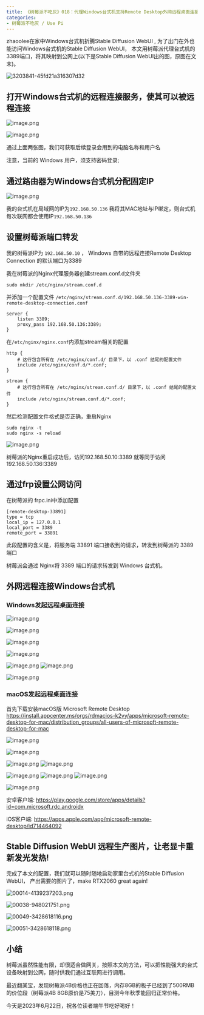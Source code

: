 ```yaml
---
title: 《树莓派不吃灰》018：代理Windows台式机支持Remote Desktop外网远程桌面连接, 随时玩转Stable Diffusion WebUI
categories:
- 树莓派不吃灰 / Use Pi
---
```



zhaoolee在家中Windows台式机折腾Stable Diffusion WebUI , 为了出门在外也能访问Windows台式机的Stable Diffusion WebUI， 本文用树莓派代理台式机的3389端口，将其映射到公网上(以下是Stable Diffusion WebUI出的图，原图在文末)。



![3203841-45fd21a316307d32](https://cdn.fangyuanxiaozhan.com/assets/1687427734227N8RYD2z5.png)

## 打开Windows台式机的远程连接服务，使其可以被远程连接 

![image.png](https://cdn.fangyuanxiaozhan.com/assets/1687427428544QnpPsTXZ.png)


![image.png](https://cdn.fangyuanxiaozhan.com/assets/1687427428579De8ERH0h.png)

通过上面两张图，我们可获取后续登录会用到的电脑名称和用户名



注意，当前的 Windows 用户，须支持密码登录;

## 通过路由器为Windows台式机分配固定IP

![image.png](https://cdn.fangyuanxiaozhan.com/assets/1687427429260jW65B6zd.png)


我的台式机在局域网的IP为`192.168.50.136` 我将其MAC地址与IP绑定，则台式机每次联网都会使用IP`192.168.50.136`

## 设置树莓派端口转发

我的树莓派IP为 `192.168.50.10` ， Windows 自带的远程连接Remote Desktop Connection 的默认端口为3389



我在树莓派的Nginx代理服务器创建stream.conf.d文件夹



```
sudo mkdir /etc/nginx/stream.conf.d
```

并添加一个配置文件 `/etc/nginx/stream.conf.d/192.168.50.136-3389-win-remote-desktop-connection.conf`



```
server {
    listen 3389;
    proxy_pass 192.168.50.136:3389;
}
```

在`/etc/nginx/nginx.conf`内添加stream相关的配置



```
http {
    # 这行包含所有在 /etc/nginx/conf.d/ 目录下，以 .conf 结尾的配置文件
    include /etc/nginx/conf.d/*.conf;
}

stream {
    # 这行包含所有在 /etc/nginx/stream.conf.d/ 目录下，以 .conf 结尾的配置文件
    include /etc/nginx/stream.conf.d/*.conf;
}
```

然后检测配置文件格式是否正确，重启Nginx



```
sudo nginx -t
sudo nginx -s reload
```

![image.png](https://cdn.fangyuanxiaozhan.com/assets/1687427429937XGi8pPWf.png)


树莓派的Nginx重启成功后，访问192.168.50.10:3389 就等同于访问192.168.50.136:3389



## 通过frp设置公网访问


在树莓派的 frpc.ini中添加配置



```
[remote-desktop-33891]
type = tcp
local_ip = 127.0.0.1
local_port = 3389
remote_port = 33891
```


此段配置的含义是，将服务端 33891 端口接收到的请求，转发到树莓派的 3389 端口



树莓派会通过 Nginx将 3389 端口的请求转发到 Windows 台式机。




## 外网远程连接Windows台式机

### Windows发起远程桌面连接

![image.png](https://cdn.fangyuanxiaozhan.com/assets/1687427434166e0PC88jY.png)

![image.png](https://cdn.fangyuanxiaozhan.com/assets/1687427436674knGzxDaH.png)

![image.png](https://cdn.fangyuanxiaozhan.com/assets/16874274406150fYXyJxj.png)

![image.png](https://cdn.fangyuanxiaozhan.com/assets/16874274431175eKpDB2z.png)

![image.png](https://cdn.fangyuanxiaozhan.com/assets/1687427444758ADcWm1rA.png)
![image.png](https://upload-images.jianshu.io/upload_images/3203841-a486fe6384859fbf.png?imageMogr2/auto-orient/strip%7CimageView2/2/w/1240)

![image.png](https://cdn.fangyuanxiaozhan.com/assets/16874274515115swccRcB.png)


### macOS发起远程桌面连接

首先下载安装macOS版 Microsoft Remote Desktop https://install.appcenter.ms/orgs/rdmacios-k2vy/apps/microsoft-remote-desktop-for-mac/distribution_groups/all-users-of-microsoft-remote-desktop-for-mac





![image.png](https://cdn.fangyuanxiaozhan.com/assets/1687427454230DY3sMYWy.png)

![image.png](https://cdn.fangyuanxiaozhan.com/assets/1687427457975sps7NeFG.png)


![image.png](https://cdn.fangyuanxiaozhan.com/assets/168742745944537BGCKTC.png)
![image.png](https://upload-images.jianshu.io/upload_images/3203841-5a1f7093f1cdfbe7.png?imageMogr2/auto-orient/strip%7CimageView2/2/w/1240)


![image.png](https://cdn.fangyuanxiaozhan.com/assets/16874274635366B4DWNSh.png)
![image.png](https://upload-images.jianshu.io/upload_images/3203841-8f7000a9318fa96f.png?imageMogr2/auto-orient/strip%7CimageView2/2/w/1240)
![image.png](https://upload-images.jianshu.io/upload_images/3203841-7e13c5221ee87a64.png?imageMogr2/auto-orient/strip%7CimageView2/2/w/1240)

![image.png](https://cdn.fangyuanxiaozhan.com/assets/1687427474278fPXrrhHA.png)


安卓客户端: https://play.google.com/store/apps/details?id=com.microsoft.rdc.androidx



iOS客户端: https://apps.apple.com/app/microsoft-remote-desktop/id714464092



## Stable Diffusion WebUI 远程生产图片，让老显卡重新发光发热!

完成了本文的配置，我们就可以随时随地启动家里台式机的Stable Diffusion WebUI， 产出需要的图片了，make RTX2060 great again!



![00014-4139237203.png](https://cdn.fangyuanxiaozhan.com/assets/16874274763223Ny5xz5e.png)

![00038-948021751.png](https://cdn.fangyuanxiaozhan.com/assets/1687427478538pBCwD3GF.png)


![00049-3428618116.png](https://cdn.fangyuanxiaozhan.com/assets/1687427484811SfbA4XKr.png)

![00051-3428618118.png](https://cdn.fangyuanxiaozhan.com/assets/168742748853410BhZFM8.png)





## 小结

树莓派虽然性能有限，却很适合做网关，按照本文的方法，可以把性能强大的台式设备映射到公网，随时供我们通过互联网进行调用。



最近翻某宝，发现树莓派4B价格也正在回落，内存8GB的板子已经到了500RMB的价位段（树莓派4B 8GB原价是75美刀），目测今年秋季能回归正常价格。



今天是2023年6月22日，祝各位读者端午节吃好喝好！



